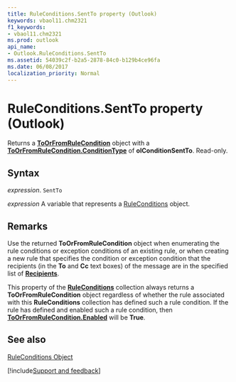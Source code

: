 ```yaml
---
title: RuleConditions.SentTo property (Outlook)
keywords: vbaol11.chm2321
f1_keywords:
- vbaol11.chm2321
ms.prod: outlook
api_name:
- Outlook.RuleConditions.SentTo
ms.assetid: 54039c2f-b2a5-2878-84c0-b129b4ce96fa
ms.date: 06/08/2017
localization_priority: Normal
---
```



# RuleConditions.SentTo property (Outlook)

Returns a  **[ToOrFromRuleCondition](Outlook.ToOrFromRuleCondition.md)** object with a **[ToOrFromRuleCondition.ConditionType](Outlook.ToOrFromRuleCondition.ConditionType.md)** of **olConditionSentTo**. Read-only.


## Syntax

_expression_. `SentTo`

_expression_ A variable that represents a [RuleConditions](Outlook.RuleConditions.md) object.


## Remarks

Use the returned  **ToOrFromRuleCondition** object when enumerating the rule conditions or exception conditions of an existing rule, or when creating a new rule that specifies the condition or exception condition that the recipients (in the **To** and **Cc** text boxes) of the message are in the specified list of **[Recipients](Outlook.Recipients.md)**.

This property of the  **[RuleConditions](Outlook.RuleConditions.md)** collection always returns a **ToOrFromRuleCondition** object regardless of whether the rule associated with this **RuleConditions** collection has defined such a rule condition. If the rule has defined and enabled such a rule condition, then **[ToOrFromRuleCondition.Enabled](Outlook.ToOrFromRuleCondition.Enabled.md)** will be **True**.


## See also


[RuleConditions Object](Outlook.RuleConditions.md)

[!include[Support and feedback](~/includes/feedback-boilerplate.md)]